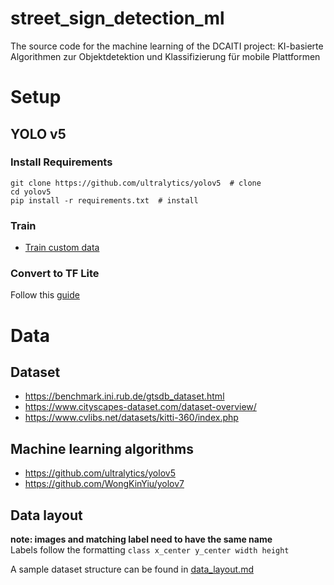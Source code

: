 # street_sign_detection_ml
The source code for the machine learning of the DCAITI project: KI-basierte Algorithmen zur Objektdetektion und Klassifizierung für mobile Plattformen

# Setup

## YOLO v5

### Install Requirements

```
git clone https://github.com/ultralytics/yolov5  # clone
cd yolov5
pip install -r requirements.txt  # install
```

### Train
* [Train custom data](https://github.com/ultralytics/yolov5/wiki/Train-Custom-Data)

### Convert to TF Lite
Follow this [guide](https://github.com/ultralytics/yolov5/issues/251)

# Data
## Dataset
* https://benchmark.ini.rub.de/gtsdb_dataset.html
* https://www.cityscapes-dataset.com/dataset-overview/
* https://www.cvlibs.net/datasets/kitti-360/index.php

## Machine learning algorithms
* https://github.com/ultralytics/yolov5
* https://github.com/WongKinYiu/yolov7

## Data layout
**note: images and matching label need to have the same name** <br/>
Labels follow the formatting `class x_center y_center width height`

A sample dataset structure can be found in [data_layout.md](data_layout.md)

